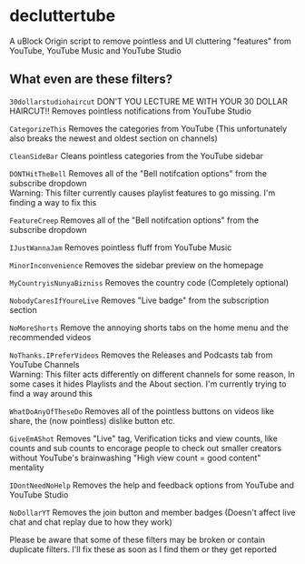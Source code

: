 # decluttertube
A uBlock Origin script to remove pointless and UI cluttering "features" from YouTube, YouTube Music and YouTube Studio

## What even are these filters?
`30dollarstudiohaircut` DON'T YOU LECTURE ME WITH YOUR 30 DOLLAR HAIRCUT!! Removes pointless notifications from YouTube Studio

`CategorizeThis` Removes the categories from YouTube (This unfortunately also breaks the newest and oldest section on channels)

`CleanSideBar` Cleans pointless categories from the YouTube sidebar

`DONTHitTheBell` Removes all of the "Bell notifcation options" from the subscribe dropdown
\
Warning: This filter currently causes playlist features to go missing. I'm finding a way to fix this

`FeatureCreep` Removes all of the "Bell notifcation options" from the subscribe dropdown

`IJustWannaJam` Removes pointless fluff from YouTube Music

`MinorInconvenience` Removes the sidebar preview on the homepage

`MyCountryisNunyaBizniss` Removes the country code (Completely optional)

`NobodyCaresIfYoureLive` Removes "Live badge" from the subscription section

`NoMoreShorts` Remove the annoying shorts tabs on the home menu and the recommended videos

`NoThanks.IPreferVideos` Removes the Releases and Podcasts tab from YouTube Channels
\
Warning: This filter acts differently on different channels for some reason, In some cases it hides Playlists and the About section. I'm currently trying to find a way around this

`WhatDoAnyOfTheseDo` Removes all of the pointless buttons on videos like share, the (now pointless) dislike button etc.

`GiveEmAShot` Removes "Live" tag, Verification ticks and view counts, like counts and sub counts to encorage people to check out smaller creators without YouTube's brainwashing "High view count = good content" mentality

`IDontNeedNoHelp` Removes the help and feedback options from YouTube and YouTube Studio

`NoDollarYT` Removes the join button and member badges (Doesn't affect live chat and chat replay due to how they work)

Please be aware that some of these filters may be broken or contain duplicate filters. I'll fix these as soon as I find them or they get reported

